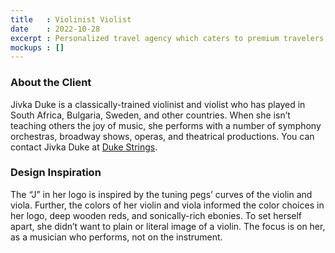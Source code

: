 ```yaml
---
title   : Violinist Violist
date    : 2022-10-28
excerpt : Personalized travel agency which caters to premium travelers uses whimsy and fun to set up favorable expectations.
mockups : []
---
```


### About the Client

Jivka Duke is a classically-trained violinist and violist who has played in South Africa, Bulgaria, Sweden, and other countries. When she isn’t teaching others the joy of music, she performs with a number of symphony orchestras, broadway shows, operas, and theatrical productions. You can contact Jivka Duke at [Duke Strings](https://dukestrings.com).

### Design Inspiration

The “J” in her logo is inspired by the tuning pegs’ curves of the violin and viola. Further, the colors of her violin and viola informed the color choices in her logo, deep wooden reds, and sonically-rich ebonies. To set herself apart, she didn’t want to plain or literal image of a violin. The focus is on her, as a musician who performs, not on the instrument.

